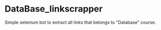 # DataBase_linkscrapper
Simple selenium bot to extract all links that belongs to "Database" course.
